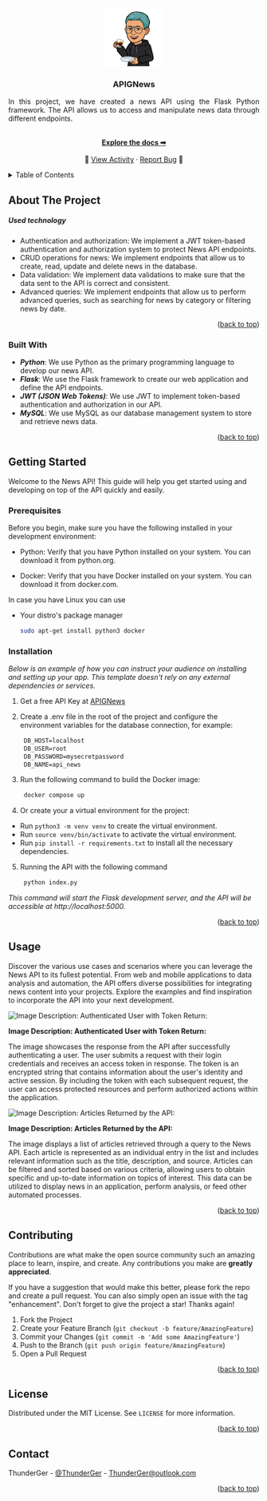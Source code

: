 
<!-- PROJECT LOGO -->
<br />
<div align="center">
  <a href="https://github.com/othneildrew/Best-README-Template">
    <img src="images/logo.webp" alt="Logo" width="120" height="120">
  </a>

  <h3 align="center">APIGNews</h3>

  <p align="center">
    <p align = "justify">
        In this project, we have created a news API using the Flask Python framework. The API allows us to access and manipulate news data through different endpoints.
    </p>
    <br />
    <a href="https://github.com/ThunderGer23/API-Gnews"><strong>Explore the docs ➡</strong></a>
    <br />
    <br /> 📂
    <a href="https://github.com/ThunderGer23/API-Gnews/activity">View Activity</a>
    ·
    <a href="https://github.com/ThunderGer23/API-Gnews/issues">Report Bug</a>
    💬
  </p>
</div>



<!-- TABLE OF CONTENTS -->
<details>
  <summary>Table of Contents</summary>
  <ol>
    <li>
      <a href="#about-the-project">About The Project</a>
      <ul>
        <li><a href="#built-with">Built With</a></li>
      </ul>
    </li>
    <li>
      <a href="#getting-started">Getting Started</a>
      <ul>
        <li><a href="#prerequisites">Prerequisites</a></li>
        <li><a href="#installation">Installation</a></li>
      </ul>
    </li>
    <li><a href="#usage">Usage</a></li>
    <li><a href="#contributing">Contributing</a></li>
    <li><a href="#license">License</a></li>
    <li><a href="#contact">Contact</a></li>
  </ol>
</details>



<!-- ABOUT THE PROJECT -->
## About The Project

##### **Used technology**
* Authentication and authorization: We implement a JWT token-based authentication and authorization system to protect News API endpoints.
* CRUD operations for news: We implement endpoints that allow us to create, read, update and delete news in the database.
* Data validation: We implement data validations to make sure that the data sent to the API is correct and consistent.
* Advanced queries: We implement endpoints that allow us to perform advanced queries, such as searching for news by category or filtering news by date.


<p align="right">(<a href="#about-the-project">back to top</a>)</p>



### Built With

* **_Python_**: We use Python as the primary programming language to develop our news API.
* **_Flask_**: We use the Flask framework to create our web application and define the API endpoints.
* **_JWT (JSON Web Tokens)_**: We use JWT to implement token-based authentication and authorization in our API.
* **_MySQL_**: We use MySQL as our database management system to store and retrieve news data.

<p align="right">(<a href="#about-the-project">back to top</a>)</p>



<!-- GETTING STARTED -->
## Getting Started

Welcome to the News API! This guide will help you get started using and developing on top of the API quickly and easily.

### Prerequisites

Before you begin, make sure you have the following installed in your development environment:

* Python: Verify that you have Python installed on your system. You can download it from python.org.

* Docker: Verify that you have Docker installed on your system. You can download it from docker.com.

In case you have Linux you can use

* Your distro's package manager
  ```sh
  sudo apt-get install python3 docker
  ```

### Installation

_Below is an example of how you can instruct your audience on installing and setting up your app. This template doesn't rely on any external dependencies or services._

1. Get a free API Key at [APIGNews](https://github.com/ThunderGer23/API-Gnews)
2. Create a .env file in the root of the project and configure the environment variables for the database connection, for example:
   
   ```
    DB_HOST=localhost
    DB_USER=root
    DB_PASSWORD=mysecretpassword
    DB_NAME=api_news
    ```

3. Run the following command to build the Docker image:
   
   ```sh
    docker compose up
4. Or create your a virtual environment for the project:
* Run `python3 -m venv venv` to create the virtual environment.
* Run `source venv/bin/activate` to activate the virtual environment.
* Run `pip install -r requirements.txt` to install all the necessary dependencies.
5. Running the API with the following command
   ```sh
    python index.py
_This command will start the Flask development server, and the API will be accessible at http://localhost:5000._

<p align="right">(<a href="#about-the-project">back to top</a>)</p>



<!-- USAGE EXAMPLES -->
## Usage

Discover the various use cases and scenarios where you can leverage the News API to its fullest potential. From web and mobile applications to data analysis and automation, the API offers diverse possibilities for integrating news content into your projects. Explore the examples and find inspiration to incorporate the API into your next development.

![Image Description: Authenticated User with Token Return:](/images/CapturaAuth.png)

**Image Description: Authenticated User with Token Return:**

The image showcases the response from the API after successfully authenticating a user. The user submits a request with their login credentials and receives an access token in response. The token is an encrypted string that contains information about the user's identity and active session. By including the token with each subsequent request, the user can access protected resources and perform authorized actions within the application.

![Image Description: Articles Returned by the API:](/images/CapturaArticles.png)

**Image Description: Articles Returned by the API:**

The image displays a list of articles retrieved through a query to the News API. Each article is represented as an individual entry in the list and includes relevant information such as the title, description, and source. Articles can be filtered and sorted based on various criteria, allowing users to obtain specific and up-to-date information on topics of interest. This data can be utilized to display news in an application, perform analysis, or feed other automated processes.

<p align="right">(<a href="#about-the-project">back to top</a>)</p>


<!-- CONTRIBUTING -->
## Contributing

Contributions are what make the open source community such an amazing place to learn, inspire, and create. Any contributions you make are **greatly appreciated**.

If you have a suggestion that would make this better, please fork the repo and create a pull request. You can also simply open an issue with the tag "enhancement".
Don't forget to give the project a star! Thanks again!

1. Fork the Project
2. Create your Feature Branch (`git checkout -b feature/AmazingFeature`)
3. Commit your Changes (`git commit -m 'Add some AmazingFeature'`)
4. Push to the Branch (`git push origin feature/AmazingFeature`)
5. Open a Pull Request

<p align="right">(<a href="#about-the-project">back to top</a>)</p>



<!-- LICENSE -->
## License

Distributed under the MIT License. See `LICENSE` for more information.

<p align="right">(<a href="#about-the-project">back to top</a>)</p>



<!-- CONTACT -->
## Contact

ThunderGer - [@ThunderGer](https://www.linkedin.com/in/thunderger/) - ThunderGer@outlook.com

<p align="right">(<a href="#about-the-project">back to top</a>)</p>
